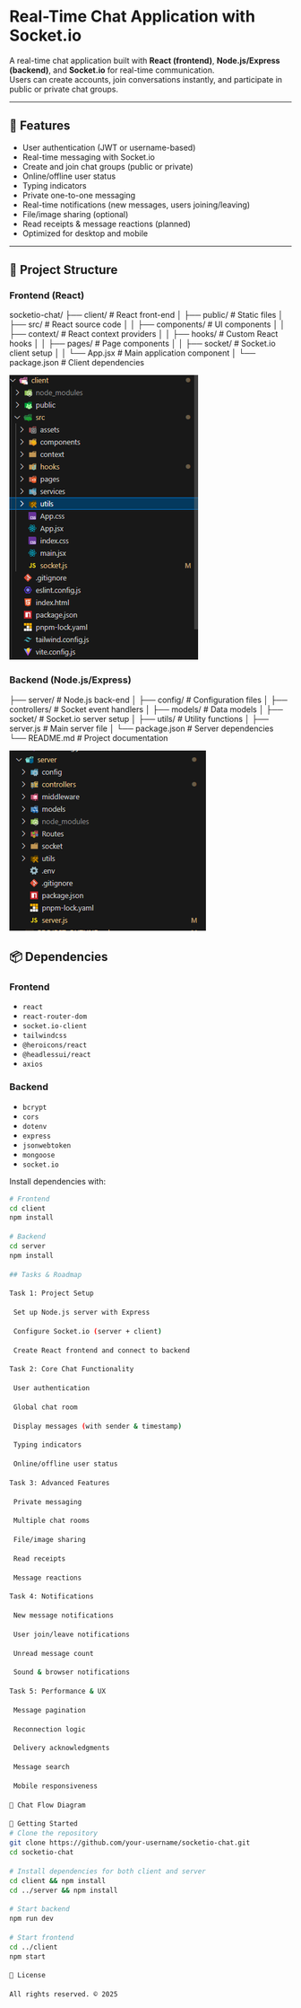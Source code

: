 # Real-Time Chat Application with Socket.io

A real-time chat application built with **React (frontend)**, **Node.js/Express (backend)**, and **Socket.io** for real-time communication.  
Users can create accounts, join conversations instantly, and participate in public or private chat groups.

---

## 🚀 Features

- User authentication (JWT or username-based)
- Real-time messaging with Socket.io
- Create and join chat groups (public or private)
- Online/offline user status
- Typing indicators
- Private one-to-one messaging
- Real-time notifications (new messages, users joining/leaving)
- File/image sharing (optional)
- Read receipts & message reactions (planned)
- Optimized for desktop and mobile

---

## 📂 Project Structure

### Frontend (React)

socketio-chat/
├── client/ # React front-end
│ ├── public/ # Static files
│ ├── src/ # React source code
│ │ ├── components/ # UI components
│ │ ├── context/ # React context providers
│ │ ├── hooks/ # Custom React hooks
│ │ ├── pages/ # Page components
│ │ ├── socket/ # Socket.io client setup
│ │ └── App.jsx # Main application component
│ └── package.json # Client dependencies


![Frontend directory](client%20dir.png)

### Backend (Node.js/Express)

├── server/ # Node.js back-end
│ ├── config/ # Configuration files
│ ├── controllers/ # Socket event handlers
│ ├── models/ # Data models
│ ├── socket/ # Socket.io server setup
│ ├── utils/ # Utility functions
│ ├── server.js # Main server file
│ └── package.json # Server dependencies
└── README.md # Project documentation


![Backend directory](server%20dir.png)


## 📦 Dependencies

### Frontend
- `react`
- `react-router-dom`
- `socket.io-client`
- `tailwindcss`
- `@heroicons/react`
- `@headlessui/react`
- `axios`

### Backend
- `bcrypt`
- `cors`
- `dotenv`
- `express`
- `jsonwebtoken`
- `mongoose`
- `socket.io`

Install dependencies with:

```bash
# Frontend
cd client
npm install

# Backend
cd server
npm install

## Tasks & Roadmap

Task 1: Project Setup

 Set up Node.js server with Express

 Configure Socket.io (server + client)

 Create React frontend and connect to backend

Task 2: Core Chat Functionality

 User authentication

 Global chat room

 Display messages (with sender & timestamp)

 Typing indicators

 Online/offline user status

Task 3: Advanced Features

 Private messaging

 Multiple chat rooms

 File/image sharing

 Read receipts

 Message reactions

Task 4: Notifications

 New message notifications

 User join/leave notifications

 Unread message count

 Sound & browser notifications

Task 5: Performance & UX

 Message pagination

 Reconnection logic

 Delivery acknowledgments

 Message search

 Mobile responsiveness

🧩 Chat Flow Diagram

📖 Getting Started
# Clone the repository
git clone https://github.com/your-username/socketio-chat.git
cd socketio-chat

# Install dependencies for both client and server
cd client && npm install
cd ../server && npm install

# Start backend
npm run dev

# Start frontend
cd ../client
npm start

📜 License

All rights reserved. © 2025
